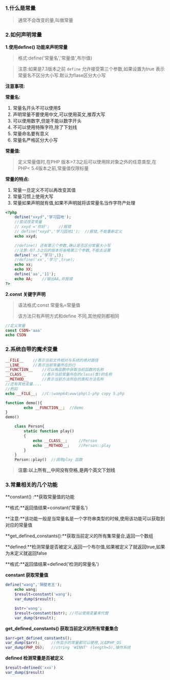 ### 1.什么是常量

> 通常不会改变的量,叫做常量
>

### 2.如何声明常量

**1.使用define() 功能来声明常量**

> 格式:define('常量名','常量值',布尔值)
>

> 注意:如果是7.3版本之前 `define` 允许接受第三个参数,如果设置为true 表示常量名不区分大小写.默认为flase区分大小写
>

**注意事项:**

**常量名:**

1. 常量名开头不可以使用$
2. 声明常量不要使用中文,可以使用英文,推荐大写
3. 可以使用数字,但是不能以数字开头
4. 不可以使用特殊字符,除了下划线
5. 常量命名要有意义
6. 常量名严格区分大小写

**常量值:**

> 定义常量值时,在PHP 版本>7.3之后可以使用除对象之外的任意类型,在PHP<	5.4版本之前,常量值仅限标量
>

**常量的特点:**

1. 常量一旦定义不可以再改变其值
2. 常量习惯上使用大写
3. 常量如果声明就有值,如果不声明就将该常量名当作字符产处理

```php
<?php
    define("xxyd",'学习园地');
    //尝试改变常量
    // xxyd ='你好';    //报错
    // define("xxyd",'学习园地1');  //报错,不能重新定义
    echo xxyd;

    //define() 还有第三个参数,确认是否区分常量大小写
    //注意:在7.3之后的版本将省略第三个参数,不能去设置
    define('xx','学习',1);
    //define('xx','学习',true); 
    echo xx;
    echo XX;
	define('aa','11');
    echo AA;	//输出AA,并报错
?>
```

**2.const 关键字声明**

> 语法格式:const 常量名=常量值
>
> 该方法只有声明方式和define 不同,其他规则都相同
>

```php
//定义常量
const CSDN='aaa'
echo CSDN
```

### 2.系统自带的魔术变量

```php
__FILE__	//表示当前文件相对与系统的绝对路径
__LINE__	//表示当前常量所在的行
__FUNCTION__	//可以再函数中获取当前函数的名称
__CLASS__		//表示当前常量所在的class(类)的名称
__METHOD__		//表示当前方法所在的类和方法名称
//还有其他变量....
//例如
echo __FILE__;	//C:\wamp64\www\php\1-php copy 5.php

function demo(){
        echo __FUNCTION__;  //demo
}
demo()

    class Person{
        static function play()
        {
            echo __CLASS__;     //Person
            echo __METHOD__;    //Person::play
        }
    }
    Person::play()  //调用play 函数    
```

> **注意:以上所有__中间没有空格,是两个英文下划线**

### 3.常量相关的几个功能

**constant() :**获取常量值的功能

**格式:**返回值结果=constant('常量名')

**注意:**该功能一般是当常量名是一个字符串类型的时候,使用该功能可以获取到对应的常量值

**get_defined_constants():**获取当前定义的所有集常量合,返回一个数组

**defined:**检测常量是否被定义,返回一个布尔值,如果被定义了就返回true,如果为未定义就返回false

**格式:**返回值结果=defined('检测的常量名')

 **constant 获取常量值**

```php
define("wang",'隔壁老王');
    echo wang;
    $result=constant('wang');
    var_dump($result);

    $str='wang';
    $result=constant($str); //可以使用变量来代替
    var_dump($result);
```

**get_defined_constants() 获取当前定义的所有常量集合**

```php
$arr=get_defined_constants();
var_dump($arr);     //所显示的常量都可以使用,比如PHP_OS
var_dump(PHP_OS);   //string 'WINNT' (length=5),操作系统
```

**defined 检测常量是否被定义**

```php
$result=defined('xxx')
var_dump($result)
```

